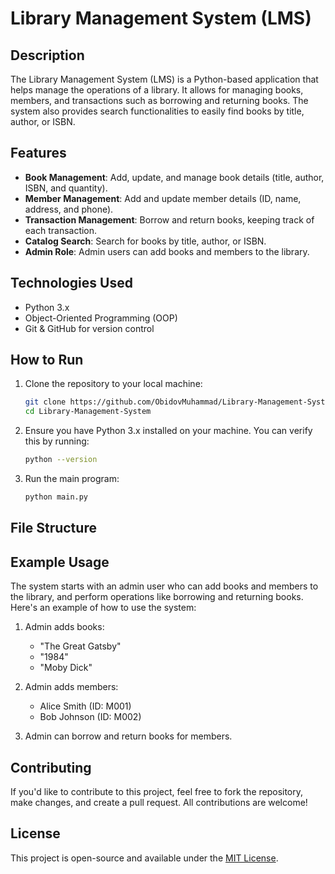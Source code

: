 # Library Management System (LMS)

## Description

The Library Management System (LMS) is a Python-based application that helps manage the operations of a library. It allows for managing books, members, and transactions such as borrowing and returning books. The system also provides search functionalities to easily find books by title, author, or ISBN.

## Features

- **Book Management**: Add, update, and manage book details (title, author, ISBN, and quantity).
- **Member Management**: Add and update member details (ID, name, address, and phone).
- **Transaction Management**: Borrow and return books, keeping track of each transaction.
- **Catalog Search**: Search for books by title, author, or ISBN.
- **Admin Role**: Admin users can add books and members to the library.

## Technologies Used

- Python 3.x
- Object-Oriented Programming (OOP)
- Git & GitHub for version control

## How to Run

1. Clone the repository to your local machine:

    ```bash
    git clone https://github.com/ObidovMuhammad/Library-Management-System.git
    cd Library-Management-System
    ```

2. Ensure you have Python 3.x installed on your machine. You can verify this by running:

    ```bash
    python --version
    ```

3. Run the main program:

    ```bash
    python main.py
    ```

## File Structure


## Example Usage

The system starts with an admin user who can add books and members to the library, and perform operations like borrowing and returning books. Here's an example of how to use the system:

1. Admin adds books:
    - "The Great Gatsby"
    - "1984"
    - "Moby Dick"

2. Admin adds members:
    - Alice Smith (ID: M001)
    - Bob Johnson (ID: M002)

3. Admin can borrow and return books for members.

## Contributing

If you'd like to contribute to this project, feel free to fork the repository, make changes, and create a pull request. All contributions are welcome!

## License

This project is open-source and available under the [MIT License](LICENSE).

